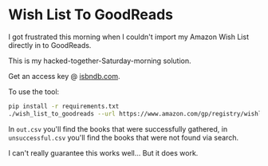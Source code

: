 # Wish List To GoodReads

I got frustrated this morning when I couldn't import my Amazon Wish List directly in to GoodReads.

This is my hacked-together-Saturday-morning solution.

Get an access key @ [isbndb.com](isbnd.com).

To use the tool:

```bash
pip install -r requirements.txt
./wish_list_to_goodreads --url https://www.amazon.com/gp/registry/wishlist/<id> --access-key <my_access_key>
```

In `out.csv` you'll find the books that were successfully gathered, in `unsuccessful.csv` you'll find the books that were not found via search.

I can't really guarantee this works well... But it does work.

